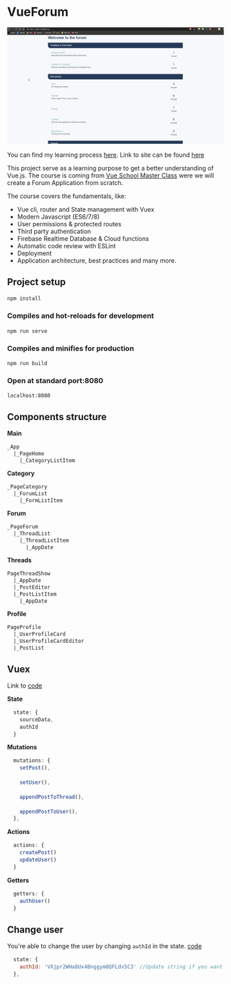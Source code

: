 # VueForum
![Demo of the project in the second week](./readme_assets/demo.gif)

You can find my learning process [here](./Process.md).
Link to site can be found [here](https://vueforum.netlify.com/
)

This project serve as a learning purpose to get a better understanding of Vue.js. The course is coming from [Vue School Master Class](https://vueschool.io/courses/the-vuejs-master-class) were we will create a Forum Application from scratch. 

The course covers the fundamentals, like:
- Vue cli, router and State management with Vuex
- Modern Javascript (ES6/7/8)
- User permissions & protected routes
- Third party authentication
- Firebase Realtime Database & Cloud functions
- Automatic code review with ESLint
- Deployment
- Application architecture, best practices and many more. 

## Project setup
```
npm install
```

### Compiles and hot-reloads for development
```
npm run serve
```

### Compiles and minifies for production
```
npm run build
```

### Open at standard port:8080
```
localhost:8080
```

## Components structure

**Main**
```
_App
  |_PageHome
    |_CategoryListItem
```

**Category**
```
_PageCategory
  |_ForumList
    |_FormListItem
```

**Forum**
```
_PageForum
  |_ThreadList
    |_ThreadListItem
      |_AppDate
```

**Threads**
```
PageThreadShow
  |_AppDate
  |_PostEditor
  |_PostListItem
    |_AppDate
```

**Profile**
```
PageProfile
  |_UserProfileCard
  |_UserProfileCardEditor
  |_PostList
```

## Vuex
Link to [code](https://github.com/niyorn/VueForum/blob/master/src/store.js)


**State**
```javascript
  state: {
    sourceData,
    authId
  }
```

**Mutations**
```javascript
  mutations: {
    setPost(),

    setUser(),

    appendPostToThread(),

    appendPostToUser(),
  },
```

**Actions**
```javascript
  actions: {
    createPost()
    updateUser()
  }
```


**Getters**
```javascript 
  getters: {
    authUser()
  }
```

## Change user
You're able to change the user by changing `authId` in the state. [code](https://github.com/niyorn/VueForum/blob/master/src/store.js#L10)

```javascript
  state: {
    authId: 'VXjpr2WHa8Ux4Bnggym8QFLdv5C3' //Update string if you want to change the user.
  },
```

